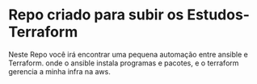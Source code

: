 # Repo criado para subir os Estudos-Terraform
Neste Repo você irá encontrar uma pequena automação
entre ansible e Terraform. onde o ansible instala programas
e pacotes, e o terraform gerencia a minha infra na aws.
